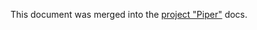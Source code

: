 This document was merged into the [project "Piper"](https://sap.github.io/jenkins-library/configuration/#custom-default-configuration) docs.
